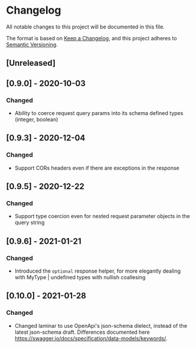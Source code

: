 # Changelog

All notable changes to this project will be documented in this file.

The format is based on [Keep a Changelog](https://keepachangelog.com/en/1.0.0/),
and this project adheres to [Semantic Versioning](https://semver.org/spec/v2.0.0.html).

## [Unreleased]

## [0.9.0] - 2020-10-03

### Changed

- Ability to coerce request query params into its schema defined types (integer, boolean)

## [0.9.3] - 2020-12-04

### Changed

- Support CORs headers even if there are exceptions in the response

## [0.9.5] - 2020-12-22

### Changed

- Support type coercion even for nested request parameter objects in the query string

## [0.9.6] - 2021-01-21

### Changed

- Introduced the `optional` response helper, for more elegantly dealing with MyType | undefined types with nullish coallesing

## [0.10.0] - 2021-01-28

### Changed

- Changed laminar to use OpenApi's json-schema dielect, instead of the latest json-schema draft. Differences documented here https://swagger.io/docs/specification/data-models/keywords/.
